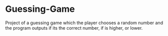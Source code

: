# Guessing-Game
Project of a guessing game which the player chooses a random number and the program outputs if its the correct number, if is higher, or lower.
